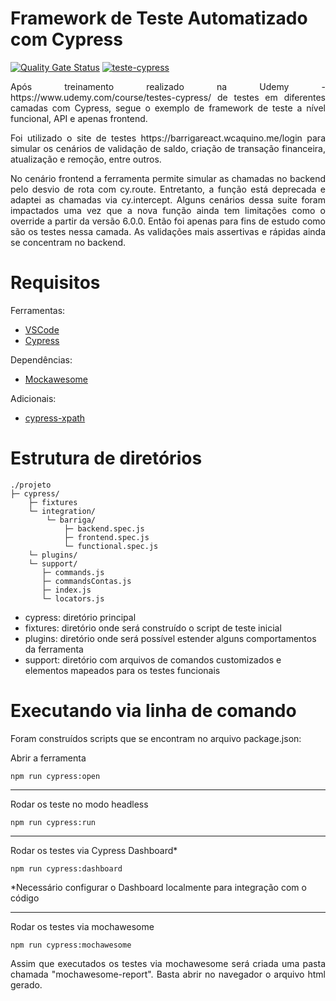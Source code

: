 # Framework de Teste Automatizado com Cypress
[![Quality Gate Status](https://sonarcloud.io/api/project_badges/measure?project=rafaabc_teste-cypress&metric=alert_status)](https://sonarcloud.io/dashboard?id=rafaabc_teste-cypress) [![teste-cypress](https://img.shields.io/endpoint?url=https://dashboard.cypress.io/badge/detailed/xxemvr&style=flat&logo=cypress)](https://dashboard.cypress.io/projects/xxemvr/runs)

<p align="justify"> Após treinamento realizado na Udemy - https://www.udemy.com/course/testes-cypress/ de testes em diferentes camadas com Cypress, segue o exemplo de framework de teste a nível funcional, API e apenas frontend. </p>

<p align="justify"> Foi utilizado o site de testes https://barrigareact.wcaquino.me/login para simular os cenários de validação de saldo, criação de transação financeira, atualização e remoção, entre outros. </p>

<p align="justify"> No cenário frontend a ferramenta permite simular as chamadas no backend pelo desvio de rota com cy.route. Entretanto, a função está deprecada e adaptei as chamadas via cy.intercept. Alguns cenários dessa suite foram impactados uma vez que a nova função ainda tem limitações como o override a partir da versão 6.0.0. Então foi apenas para fins de estudo como são os testes nessa camada. As validações mais assertivas e rápidas ainda se concentram no backend. </p> 

# Requisitos

Ferramentas:
- [VSCode](https://code.visualstudio.com/Download)
- [Cypress](https://www.cypress.io/)

Dependências:
- [Mockawesome](https://www.npmjs.com/package/mochawesome)

Adicionais:
- [cypress-xpath](https://github.com/cypress-io/cypress-xpath)

# Estrutura de diretórios

```
./projeto
├─ cypress/
    ├─ fixtures
    └─ integration/
        └─ barriga/
            ├─ backend.spec.js
            ├─ frontend.spec.js
            └─ functional.spec.js
    └─ plugins/
    └─ support/
       ├─ commands.js
       ├─ commandsContas.js
       ├─ index.js
       └─ locators.js
```

- cypress: diretório principal
- fixtures: diretório onde será construído o script de teste inicial
- plugins: diretório onde será possível estender alguns comportamentos da ferramenta
- support: diretório com arquivos de comandos customizados e elementos mapeados para os testes funcionais

# Executando via linha de comando
<p align="justify"> Foram construídos scripts que se encontram no arquivo package.json:

Abrir a ferramenta </p>

`npm run cypress:open`
___
Rodar os teste no modo headless </p>

`npm run cypress:run`
___
Rodar os testes via Cypress Dashboard* </p>

`npm run cypress:dashboard`

*Necessário configurar o Dashboard localmente para integração com o código
___
Rodar os testes via mochawesome </p>

`npm run cypress:mochawesome`

<p align="justify"> Assim que executados os testes via mochawesome será criada uma pasta chamada "mochawesome-report". Basta abrir no navegador o arquivo html gerado. </p>